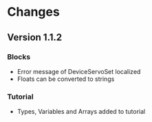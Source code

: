 # Changes

## Version 1.1.2

### Blocks

* Error message of DeviceServoSet localized
* Floats can be converted to strings


### Tutorial

* Types, Variables and Arrays added to tutorial
